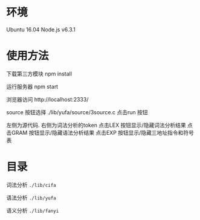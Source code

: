 # 环境

Ubuntu 16.04
Node.js v6.3.1

# 使用方法

下载第三方模块
npm install

运行服务器
npm start

浏览器访问
http://localhost:2333/

source 按钮选择 ./lib/yufa/source/3source.c
点击run 按钮

左侧为源代码. 右侧为词法分析的token
点击LEX 按钮显示/隐藏词法分析结果
点击GRAM 按钮显示/隐藏语法分析结果
点击EXP 按钮显示/隐藏三地址指令和符号表

# 目录

词法分析
`./lib/cifa`

语法分析
`./lib/yufa`

语义分析
`./lib/fanyi`
